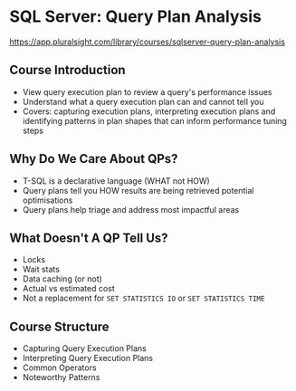 # SQL Server: Query Plan Analysis
https://app.pluralsight.com/library/courses/sqlserver-query-plan-analysis

## Course Introduction
- View query execution plan to review a query's performance issues
- Understand what a query execution plan can and cannot tell you
- Covers: capturing execution plans, interpreting execution plans and identifying patterns in plan shapes that can inform performance tuning steps

## Why Do We Care About QPs?
- T-SQL is a declarative language (WHAT not HOW)
- Query plans tell you HOW results are being retrieved potential optimisations
- Query plans help triage and address most impactful areas

## What Doesn't A QP Tell Us?
- Locks
- Wait stats
- Data caching (or not)
- Actual vs estimated cost
- Not a replacement for `SET STATISTICS IO` or `SET STATISTICS TIME`

## Course Structure
- Capturing Query Execution Plans
- Interpreting Query Execution Plans
- Common Operators
- Noteworthy Patterns

